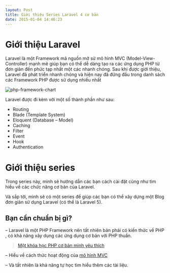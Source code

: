 ```yaml
---
layout: Post
title: Giới thiệu Series Laravel 4 cơ bản
date: 2015-01-04 14:46:23
---
```


# Giới thiệu Laravel

Laravel là một Framework mã nguồn mở sử mô hình MVC (Model-View-Controller) mạnh mẽ giúp bạn có thể dễ dàng tạo ra các ứng dụng PHP từ đơn giản đến phức tạp nhất một các nhanh chóng. Sau khi được giới thiệu, Laravel đã phát triển nhanh chóng và hiện nay đã đứng đầu trong danh sách các Framework PHP được sử dụng nhiều nhất

![php-framework-chart](http://res.cloudinary.com/khoanguyen/image/upload/v1420479372/php-framework-chart_gxmkin.png)

Laravel được đi kèm với một số thành phần như sau:

* Routing
* Blade (Template System)
* Eloquent (Database – Model)
* Caching
* Filter
* Event
* Hook
* Authentication

# Giới thiệu series

Trong series này, mình sẽ hướng dẫn các bạn cách cài đặt cũng như tìm hiểu về các chức năng cơ bản của Laravel.

Và sắp tới, mình sẽ có một series để giúp các bạn có thể xây dựng một Blog đơn giản sử dụng Laravel (có thể là Laravel 5).

## Bạn cần chuẩn bị gì?

 – Laravel là một PHP Framework nên tất nhiên bản phải có kiến thức về PHP , có khả năng xây dụng các ứng dụng cơ bản với PHP thuần.

 > [Một khóa học PHP cơ bản mình yêu thích](https://www.youtube.com/playlist?list=PLv6GftO355AsZFXlWLKob6tMsWZa4VCY1)

 – Hiểu về cách thức hoạt động của [mô hình MVC](/tim-hieu-mo-hinh-mvc-la-gi/ "Tìm hiểu mô hình MVC là gì?")

 – Và tất nhiên là khả năng tự học tìm hiểu thêm các tài liệu.
